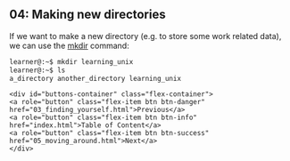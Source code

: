 ## 04: Making new directories

If we want to make a new directory (e.g. to store some work related data), we can use the [mkdir][] command:

```bash
learner@:~$ mkdir learning_unix
learner@:~$ ls
a_directory another_directory learning_unix
```

[mkdir]: https://en.wikipedia.org/wiki/Mkdir

```{=html}	
<div id="buttons-container" class="flex-container">
<a role="button" class="flex-item btn btn-danger" href="03_finding_yourself.html">Previous</a> 
<a role="button" class="flex-item btn btn-info" href="index.html">Table of Content</a> 
<a role="button" class="flex-item btn btn-success" href="05_moving_around.html">Next</a>
</div>
```